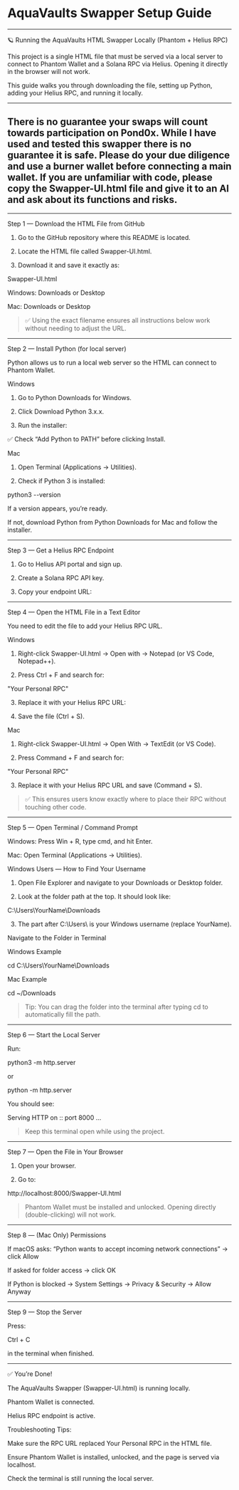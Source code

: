 # AquaVaults Swapper Setup Guide
---

🪐 Running the AquaVaults HTML Swapper Locally (Phantom + Helius RPC)

This project is a single HTML file that must be served via a local server to connect to Phantom Wallet and a Solana RPC via Helius. Opening it directly in the browser will not work.

This guide walks you through downloading the file, setting up Python, adding your Helius RPC, and running it locally.


---

## There is no guarantee your swaps will count towards participation on Pond0x. While I have used and tested this swapper there is no guarantee it is safe. Please do your due diligence and use a burner wallet before connecting a main wallet. If you are unfamiliar with code, please copy the Swapper-UI.html file and give it to an AI and ask about its functions and risks.


---

Step 1 — Download the HTML File from GitHub

1. Go to the GitHub repository where this README is located.


2. Locate the HTML file called Swapper-UI.html.


3. Download it and save it exactly as:



Swapper-UI.html

Windows: Downloads or Desktop

Mac: Downloads or Desktop


> ✅ Using the exact filename ensures all instructions below work without needing to adjust the URL.




---

Step 2 — Install Python (for local server)

Python allows us to run a local web server so the HTML can connect to Phantom Wallet.

Windows

1. Go to Python Downloads for Windows.


2. Click Download Python 3.x.x.


3. Run the installer:

✅ Check “Add Python to PATH” before clicking Install.




Mac

1. Open Terminal (Applications → Utilities).


2. Check if Python 3 is installed:



python3 --version

If a version appears, you’re ready.

If not, download Python from Python Downloads for Mac and follow the installer.



---

Step 3 — Get a Helius RPC Endpoint

1. Go to Helius API portal and sign up.


2. Create a Solana RPC API key.


3. Copy your endpoint URL:


---

Step 4 — Open the HTML File in a Text Editor

You need to edit the file to add your Helius RPC URL.

Windows

1. Right-click Swapper-UI.html → Open with → Notepad (or VS Code, Notepad++).


2. Press Ctrl + F and search for:


"Your Personal RPC"


3. Replace it with your Helius RPC URL:


4. Save the file (Ctrl + S).



Mac

1. Right-click Swapper-UI.html → Open With → TextEdit (or VS Code).


2. Press Command + F and search for:


"Your Personal RPC"


3. Replace it with your Helius RPC URL and save (Command + S).



> ✅ This ensures users know exactly where to place their RPC without touching other code.




---

Step 5 — Open Terminal / Command Prompt

Windows: Press Win + R, type cmd, and hit Enter.

Mac: Open Terminal (Applications → Utilities).


Windows Users — How to Find Your Username

1. Open File Explorer and navigate to your Downloads or Desktop folder.


2. Look at the folder path at the top. It should look like:



C:\Users\YourName\Downloads


3. The part after C:\Users\ is your Windows username (replace YourName).



Navigate to the Folder in Terminal

Windows Example

cd C:\Users\YourName\Downloads

Mac Example

cd ~/Downloads

> Tip: You can drag the folder into the terminal after typing cd  to automatically fill the path.




---

Step 6 — Start the Local Server

Run:

python3 -m http.server

or

python -m http.server

You should see:

Serving HTTP on :: port 8000 ...

> Keep this terminal open while using the project.




---

Step 7 — Open the File in Your Browser

1. Open your browser.


2. Go to:



http://localhost:8000/Swapper-UI.html



> Phantom Wallet must be installed and unlocked. Opening directly (double-clicking) will not work.




---

Step 8 — (Mac Only) Permissions

If macOS asks: “Python wants to accept incoming network connections” → click Allow

If asked for folder access → click OK

If Python is blocked → System Settings → Privacy & Security → Allow Anyway



---

Step 9 — Stop the Server

Press:

Ctrl + C

in the terminal when finished.


---

✅ You’re Done!

The AquaVaults Swapper (Swapper-UI.html) is running locally.

Phantom Wallet is connected.

Helius RPC endpoint is active.


Troubleshooting Tips:

Make sure the RPC URL replaced Your Personal RPC in the HTML file.

Ensure Phantom Wallet is installed, unlocked, and the page is served via localhost.

Check the terminal is still running the local server.
